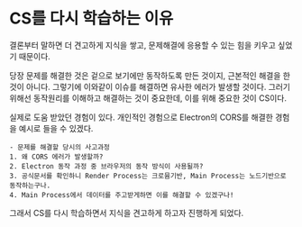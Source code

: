 # CS를 다시 학습하는 이유

결론부터 말하면 더 견고하게 지식을 쌓고, 문제해결에 응용할 수 있는 힘을 키우고 싶었기 때문이다.

당장 문제를 해결한 것은 겉으로 보기에만 동작하도록 만든 것이지, 근본적인 해결을 한 것이 아니다. 그렇기에 이와같이 이슈를 해결하면
유사한 에러가 발생할 것이다. 그러기 위해선 동작원리를 이해하고 해결하는 것이 중요한데, 이를 위해 중요한 것이 CS이다.

실제로 도움 받았던 경험이 있다. 개인적인 경험으로 Electron의 CORS를 해결한 경험을 예시로 들을 수 있겠다.

```
- 문제를 해결할 당시의 사고과정
1. 왜 CORS 에러가 발생할까?
2. Electron 동작 과정 중 브라우저의 동작 방식이 사용될까?
3. 공식문서를 확인하니 Render Process는 크로뮴기반, Main Process는 노드기반으로 동작하는구나.
4. Main Process에서 데이터를 주고받게하면 이를 해결할 수 있겠구나!
```

그래서 CS를 다시 학습하면서 지식을 견고하게 하고자 진행하게 되었다.